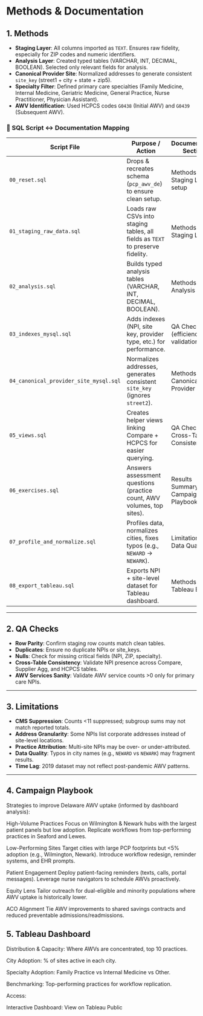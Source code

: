 # Methods & Documentation

## 1. Methods
- **Staging Layer**: All columns imported as `TEXT`. Ensures raw fidelity, especially for ZIP codes and numeric identifiers.  
- **Analysis Layer**: Created typed tables (VARCHAR, INT, DECIMAL, BOOLEAN). Selected only relevant fields for analysis.  
- **Canonical Provider Site**: Normalized addresses to generate consistent `site_key` (street1 + city + state + zip5).  
- **Specialty Filter**: Defined primary care specialties (Family Medicine, Internal Medicine, Geriatric Medicine, General Practice, Nurse Practitioner, Physician Assistant).  
- **AWV Identification**: Used HCPCS codes `G0438` (Initial AWV) and `G0439` (Subsequent AWV).  

### 🔄 SQL Script ↔ Documentation Mapping
| Script File                          | Purpose / Action                                                                 | Documentation Section                  |
|--------------------------------------|---------------------------------------------------------------------------------|-----------------------------------------|
| `00_reset.sql`                       | Drops & recreates schema (`pcp_awv_de`) to ensure clean setup.                   | Methods → Staging Layer setup           |
| `01_staging_raw_data.sql`            | Loads raw CSVs into staging tables, all fields as `TEXT` to preserve fidelity.   | Methods → Staging Layer                 |
| `02_analysis.sql`                    | Builds typed analysis tables (VARCHAR, INT, DECIMAL, BOOLEAN).                   | Methods → Analysis Layer                |
| `03_indexes_mysql.sql`               | Adds indexes (NPI, site key, provider type, etc.) for performance.               | QA Checks (efficiency & validation)     |
| `04_canonical_provider_site_mysql.sql` | Normalizes addresses, generates consistent `site_key` (ignores `street2`).       | Methods → Canonical Provider Site       |
| `05_views.sql`                       | Creates helper views linking Compare + HCPCS for easier querying.                | QA Checks & Cross-Table Consistency     |
| `06_exercises.sql`                   | Answers assessment questions (practice count, AWV volumes, top sites).           | Results Summary & Campaign Playbook     |
| `07_profile_and_normalize.sql`       | Profiles data, normalizes cities, fixes typos (e.g., `NEWARD` → `NEWARK`).       | Limitations → Data Quality              |
| `08_export_tableau.sql`              | Exports NPI + site-level dataset for Tableau dashboard.                          | Methods → Tableau Export                   |



---

## 2. QA Checks
- **Row Parity**: Confirm staging row counts match clean tables.  
- **Duplicates**: Ensure no duplicate NPIs or site_keys.  
- **Nulls**: Check for missing critical fields (NPI, ZIP, specialty).  
- **Cross-Table Consistency**: Validate NPI presence across Compare, Supplier Agg, and HCPCS tables.  
- **AWV Services Sanity**: Validate AWV service counts >0 only for primary care NPIs.  

---

## 3. Limitations
- **CMS Suppression**: Counts <11 suppressed; subgroup sums may not match reported totals.  
- **Address Granularity**: Some NPIs list corporate addresses instead of site-level locations.  
- **Practice Attribution**: Multi-site NPIs may be over- or under-attributed.  
- **Data Quality**: Typos in city names (e.g., `NEWARD` vs `NEWARK`) may fragment results.  
- **Time Lag**: 2019 dataset may not reflect post-pandemic AWV patterns.  

---

## 4. Campaign Playbook
Strategies to improve Delaware AWV uptake (informed by dashboard analysis):

High-Volume Practices
Focus on Wilmington & Newark hubs with the largest patient panels but low adoption. Replicate workflows from top-performing practices in Seaford and Lewes.

Low-Performing Sites
Target cities with large PCP footprints but <5% adoption (e.g., Wilmington, Newark). Introduce workflow redesign, reminder systems, and EHR prompts.

Patient Engagement
Deploy patient-facing reminders (texts, calls, portal messages). Leverage nurse navigators to schedule AWVs proactively.

Equity Lens
Tailor outreach for dual-eligible and minority populations where AWV uptake is historically lower.

ACO Alignment
Tie AWV improvements to shared savings contracts and reduced preventable admissions/readmissions.

## 5. Tableau Dashboard

Distribution & Capacity: Where AWVs are concentrated, top 10 practices.

City Adoption: % of sites active in each city.

Specialty Adoption: Family Practice vs Internal Medicine vs Other.

Benchmarking: Top-performing practices for workflow replication.

Access:

Interactive Dashboard: View on Tableau Public

